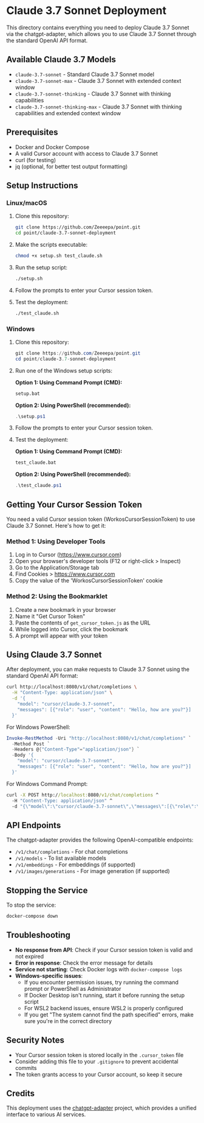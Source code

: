# Claude 3.7 Sonnet Deployment

This directory contains everything you need to deploy Claude 3.7 Sonnet via the chatgpt-adapter, which allows you to use Claude 3.7 Sonnet through the standard OpenAI API format.

## Available Claude 3.7 Models

- `claude-3.7-sonnet` - Standard Claude 3.7 Sonnet model
- `claude-3.7-sonnet-max` - Claude 3.7 Sonnet with extended context window
- `claude-3.7-sonnet-thinking` - Claude 3.7 Sonnet with thinking capabilities
- `claude-3.7-sonnet-thinking-max` - Claude 3.7 Sonnet with thinking capabilities and extended context window

## Prerequisites

- Docker and Docker Compose
- A valid Cursor account with access to Claude 3.7 Sonnet
- curl (for testing)
- jq (optional, for better test output formatting)

## Setup Instructions

### Linux/macOS

1. Clone this repository:
   ```bash
   git clone https://github.com/Zeeeepa/point.git
   cd point/claude-3.7-sonnet-deployment
   ```

2. Make the scripts executable:
   ```bash
   chmod +x setup.sh test_claude.sh
   ```

3. Run the setup script:
   ```bash
   ./setup.sh
   ```

4. Follow the prompts to enter your Cursor session token.

5. Test the deployment:
   ```bash
   ./test_claude.sh
   ```

### Windows

1. Clone this repository:
   ```powershell
   git clone https://github.com/Zeeeepa/point.git
   cd point/claude-3.7-sonnet-deployment
   ```

2. Run one of the Windows setup scripts:

   **Option 1: Using Command Prompt (CMD):**
   ```cmd
   setup.bat
   ```

   **Option 2: Using PowerShell (recommended):**
   ```powershell
   .\setup.ps1
   ```

3. Follow the prompts to enter your Cursor session token.

4. Test the deployment:

   **Option 1: Using Command Prompt (CMD):**
   ```cmd
   test_claude.bat
   ```

   **Option 2: Using PowerShell (recommended):**
   ```powershell
   .\test_claude.ps1
   ```

## Getting Your Cursor Session Token

You need a valid Cursor session token (WorkosCursorSessionToken) to use Claude 3.7 Sonnet. Here's how to get it:

### Method 1: Using Developer Tools

1. Log in to Cursor (https://www.cursor.com)
2. Open your browser's developer tools (F12 or right-click > Inspect)
3. Go to the Application/Storage tab
4. Find Cookies > https://www.cursor.com
5. Copy the value of the 'WorkosCursorSessionToken' cookie

### Method 2: Using the Bookmarklet

1. Create a new bookmark in your browser
2. Name it "Get Cursor Token"
3. Paste the contents of `get_cursor_token.js` as the URL
4. While logged into Cursor, click the bookmark
5. A prompt will appear with your token

## Using Claude 3.7 Sonnet

After deployment, you can make requests to Claude 3.7 Sonnet using the standard OpenAI API format:

```bash
curl http://localhost:8080/v1/chat/completions \
  -H "Content-Type: application/json" \
  -d '{
    "model": "cursor/claude-3.7-sonnet",
    "messages": [{"role": "user", "content": "Hello, how are you?"}]
  }'
```

For Windows PowerShell:

```powershell
Invoke-RestMethod -Uri "http://localhost:8080/v1/chat/completions" `
  -Method Post `
  -Headers @{"Content-Type"="application/json"} `
  -Body '{
    "model": "cursor/claude-3.7-sonnet",
    "messages": [{"role": "user", "content": "Hello, how are you?"}]
  }'
```

For Windows Command Prompt:

```cmd
curl -X POST http://localhost:8080/v1/chat/completions ^
  -H "Content-Type: application/json" ^
  -d "{\"model\":\"cursor/claude-3.7-sonnet\",\"messages\":[{\"role\":\"user\",\"content\":\"Hello, how are you?\"}]}"
```

## API Endpoints

The chatgpt-adapter provides the following OpenAI-compatible endpoints:

- `/v1/chat/completions` - For chat completions
- `/v1/models` - To list available models
- `/v1/embeddings` - For embeddings (if supported)
- `/v1/images/generations` - For image generation (if supported)

## Stopping the Service

To stop the service:

```bash
docker-compose down
```

## Troubleshooting

- **No response from API**: Check if your Cursor session token is valid and not expired
- **Error in response**: Check the error message for details
- **Service not starting**: Check Docker logs with `docker-compose logs`
- **Windows-specific issues**: 
  - If you encounter permission issues, try running the command prompt or PowerShell as Administrator
  - If Docker Desktop isn't running, start it before running the setup script
  - For WSL2 backend issues, ensure WSL2 is properly configured
  - If you get "The system cannot find the path specified" errors, make sure you're in the correct directory

## Security Notes

- Your Cursor session token is stored locally in the `.cursor_token` file
- Consider adding this file to your `.gitignore` to prevent accidental commits
- The token grants access to your Cursor account, so keep it secure

## Credits

This deployment uses the [chatgpt-adapter](https://github.com/bincooo/chatgpt-adapter) project, which provides a unified interface to various AI services.
